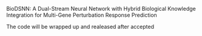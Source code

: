 BioDSNN: A Dual-Stream Neural Network with Hybrid Biological Knowledge Integration for Multi-Gene Perturbation Response Prediction

The code will be wrapped up and realeased after accepted
